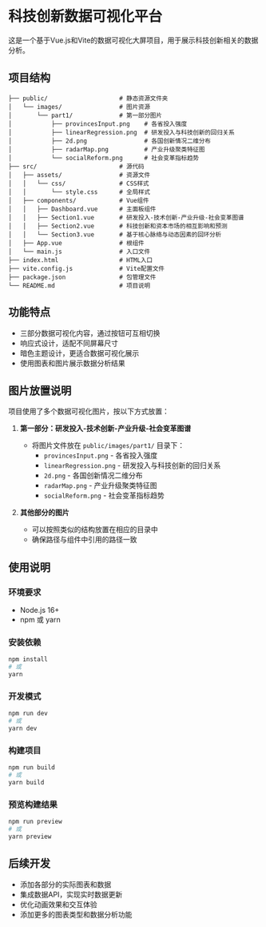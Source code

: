 # 科技创新数据可视化平台

这是一个基于Vue.js和Vite的数据可视化大屏项目，用于展示科技创新相关的数据分析。

## 项目结构

```
├── public/                    # 静态资源文件夹
│   └── images/                # 图片资源
│       └── part1/             # 第一部分图片
│           ├── provincesInput.png    # 各省投入强度
│           ├── linearRegression.png  # 研发投入与科技创新的回归关系
│           ├── 2d.png                # 各国创新情况二维分布
│           ├── radarMap.png          # 产业升级聚类特征图
│           └── socialReform.png      # 社会变革指标趋势
├── src/                       # 源代码
│   ├── assets/                # 资源文件
│   │   └── css/               # CSS样式
│   │       └── style.css      # 全局样式
│   ├── components/            # Vue组件
│   │   ├── Dashboard.vue      # 主面板组件
│   │   ├── Section1.vue       # 研发投入-技术创新-产业升级-社会变革图谱
│   │   ├── Section2.vue       # 科技创新和资本市场的相互影响和预测
│   │   └── Section3.vue       # 基于核心脉络与动态因素的回环分析
│   ├── App.vue                # 根组件
│   └── main.js                # 入口文件
├── index.html                 # HTML入口
├── vite.config.js             # Vite配置文件
├── package.json               # 包管理文件
└── README.md                  # 项目说明
```

## 功能特点

- 三部分数据可视化内容，通过按钮可互相切换
- 响应式设计，适配不同屏幕尺寸
- 暗色主题设计，更适合数据可视化展示
- 使用图表和图片展示数据分析结果

## 图片放置说明

项目使用了多个数据可视化图片，按以下方式放置：

1. **第一部分：研发投入-技术创新-产业升级-社会变革图谱**
   - 将图片文件放在 `public/images/part1/` 目录下：
     - `provincesInput.png` - 各省投入强度
     - `linearRegression.png` - 研发投入与科技创新的回归关系
     - `2d.png` - 各国创新情况二维分布
     - `radarMap.png` - 产业升级聚类特征图
     - `socialReform.png` - 社会变革指标趋势

2. **其他部分的图片**
   - 可以按照类似的结构放置在相应的目录中
   - 确保路径与组件中引用的路径一致

## 使用说明

### 环境要求
- Node.js 16+
- npm 或 yarn

### 安装依赖
```bash
npm install
# 或
yarn
```

### 开发模式
```bash
npm run dev
# 或
yarn dev
```

### 构建项目
```bash
npm run build
# 或
yarn build
```

### 预览构建结果
```bash
npm run preview
# 或
yarn preview
```

## 后续开发

- 添加各部分的实际图表和数据
- 集成数据API，实现实时数据更新
- 优化动画效果和交互体验
- 添加更多的图表类型和数据分析功能 